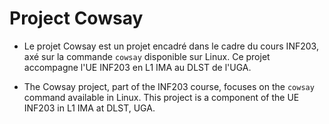 # Project Cowsay
- Le projet Cowsay est un projet encadré dans le cadre du cours INF203, axé sur la commande `cowsay` disponible sur Linux. Ce projet accompagne l'UE INF203 en L1 IMA au DLST de l'UGA.

- The Cowsay project, part of the INF203 course, focuses on the `cowsay` command available in Linux. This project is a component of the UE INF203 in L1 IMA at DLST, UGA.



 
